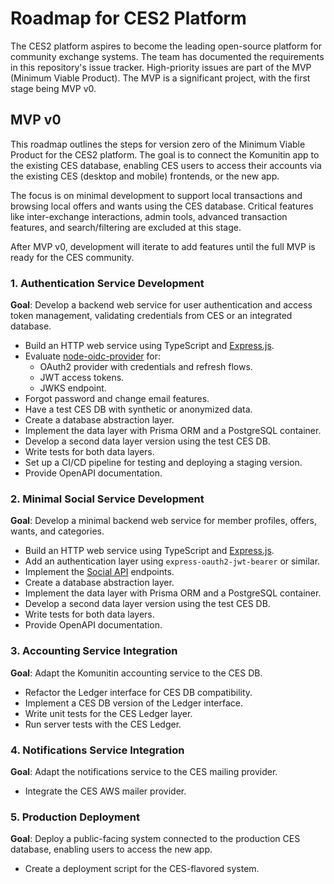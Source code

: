 # Roadmap for CES2 Platform

The CES2 platform aspires to become the leading open-source platform for community exchange systems. The team has documented the requirements in this repository's issue tracker. High-priority issues are part of the MVP (Minimum Viable Product). The MVP is a significant project, with the first stage being MVP v0.

## MVP v0

This roadmap outlines the steps for version zero of the Minimum Viable Product for the CES2 platform. The goal is to connect the Komunitin app to the existing CES database, enabling CES users to access their accounts via the existing CES (desktop and mobile) frontends, or the new app.

The focus is on minimal development to support local transactions and browsing local offers and wants using the CES database. Critical features like inter-exchange interactions, admin tools, advanced transaction features, and search/filtering are excluded at this stage.

After MVP v0, development will iterate to add features until the full MVP is ready for the CES community.

### 1. Authentication Service Development

**Goal**: Develop a backend web service for user authentication and access token management, validating credentials from CES or an integrated database.

* Build an HTTP web service using TypeScript and [Express.js](http://Express.js).
* Evaluate [node-oidc-provider](https://github.com/panva/node-oidc-provider) for:
  * OAuth2 provider with credentials and refresh flows.
  * JWT access tokens.
  * JWKS endpoint.
* Forgot password and change email features.
* Have a test CES DB with synthetic or anonymized data.
* Create a database abstraction layer.
* Implement the data layer with Prisma ORM and a PostgreSQL container.
* Develop a second data layer version using the test CES DB.
* Write tests for both data layers.
* Set up a CI/CD pipeline for testing and deploying a staging version.
* Provide OpenAPI documentation.

### 2. Minimal Social Service Development

**Goal**: Develop a minimal backend web service for member profiles, offers, wants, and categories.

* Build an HTTP web service using TypeScript and [Express.js](http://Express.js).
* Add an authentication layer using `express-oauth2-jwt-bearer` or similar.
* Implement the [Social API](https://petstore.swagger.io/?url=https://raw.githubusercontent.com/komunitin/komunitin-api/refs/heads/master/social/openapi.yaml) endpoints.
* Create a database abstraction layer.
* Implement the data layer with Prisma ORM and a PostgreSQL container.
* Develop a second data layer version using the test CES DB.
* Write tests for both data layers.
* Provide OpenAPI documentation.

### 3. Accounting Service Integration

**Goal**: Adapt the Komunitin accounting service to the CES DB.

* Refactor the Ledger interface for CES DB compatibility.
* Implement a CES DB version of the Ledger interface.
* Write unit tests for the CES Ledger layer.
* Run server tests with the CES Ledger.

### 4. Notifications Service Integration

**Goal**: Adapt the notifications service to the CES mailing provider.

* Integrate the CES AWS mailer provider.

### 5. Production Deployment

**Goal**: Deploy a public-facing system connected to the production CES database, enabling users to access the new app.

* Create a deployment script for the CES-flavored system.
